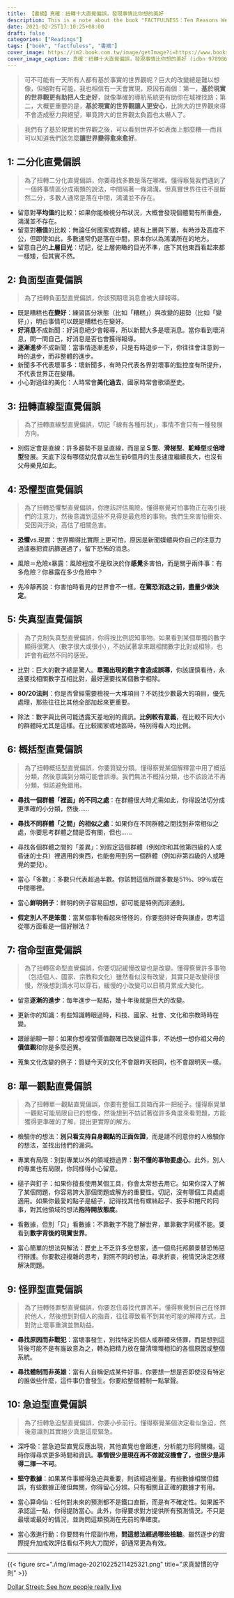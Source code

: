 ```yaml
---
title: 【書摘】真確：扭轉十大直覺偏誤，發現事情比你想的美好
description: This is a note about the book "FACTFULNESS：Ten Reasons We’re Wrong About the World--and Why Things Are Better Than You Think" (真確：扭轉十大直覺偏誤，發現事情比你想的美好)
date: 2021-02-25T17:10:25+08:00
draft: false
categories: ["Readings"]
tags: ["book", "factfuless", "書摘"]
cover_image: https://im2.book.com.tw/image/getImage?i=https://www.books.com.tw/img/001/079/04/0010790443_bc_01.jpg&v=5b2243fb&w=1200&h=630
cover_image_caption: 真確：扭轉十大直覺偏誤，發現事情比你想的美好 (idbn 9789861343242)
---
```




> 可不可能有一天所有人都有基於事實的世界觀呢？巨大的改變總是難以想像，但絕對有可能，我也相信有一天會實現，原因有兩個：第一，**基於現實的世界觀更有助把人生走好**，就像準確的導航系統更有助你在城裡找路；第二，大概更重要的是，**基於現實的世界觀讓人更安心**，比誇大的世界觀來得不會造成壓力與絕望，畢竟誇大的世界觀太負面也太嚇人了。

> 我們有了基於現實的世界觀之後，可以看到世界不如表面上那麼糟──而且可以知道我們該怎麼**讓世界變得愈來愈好**。




## 1: 二分化直覺偏誤

> 為了扭轉二分化直覺偏誤，你要尋找多數是落在哪裡。懂得察覺我們遇到了一個將事情區分成兩類的說法，中間隔著一條鴻溝。但真實世界往往不是斷然二分，多數人通常是落在中間，鴻溝並不存在。

- 留意對**平均值**的比較：如果你能檢視分布狀況，大概會發現個體間有所重疊，鴻溝並不存在。 
- 留意對**極值**的比較：無論任何國家或群體，總有上層與下層，有時涉及高度不公，但即使如此，多數通常仍是落在中間，原本你以為鴻溝所在的地方。 
- 留意自己的**上層目光**：切記，從上層俯瞰的目光不準，底下其他東西看起來都一樣矮，但其實不然。



## 2: 負面型直覺偏誤

> 為了扭轉負面型直覺偏誤，你該預期壞消息會被大肆報導。

- 既是糟糕也**在變好**：練習區分狀態（比如「糟糕」）與改變的趨勢（比如「變好」），明白事情可以既是糟糕也在變好。  
- **好消息**不成新聞：好消息絕少會報導，所以新聞大多是壞消息。當你看到壞消息，問一問自己，好消息是否也會獲得報導。  
- **逐漸進步**不成新聞：當事情逐漸進步，只是有時退步一下，你往往會注意到一時的退步，而非整體的進步。  
- 新聞多不代表壞事多：壞新聞多，有時只代表各界對壞事的監控度有所提升，不代表世界正在變糟。 
- 小心對過往的美化：人時常會**美化過去**，國家時常會歌頌歷史。



## 3: 扭轉直線型直覺偏誤

> 為了扭轉直線型直覺偏誤，切記「線有各種形狀」，事情不會只有一種發展方向。

- 別假定會是直線：許多趨勢不是呈直線，而是呈**Ｓ型**、**滑梯型**、**駝峰型**或**倍增型**發展。天底下沒有哪個幼兒會以出生前6個月的生長速度繼續長大，也沒有父母樂見如此。



## 4: 恐懼型直覺偏誤

> 為了扭轉恐懼型直覺偏誤，你應該評估風險。懂得察覺可怕事物正在吸引我們的注意力，然後意識到這些不見得是最危險的事物。我們生來害怕衝突、受困與汙染，高估了相關危害。

- **恐懼**vs.現實：世界顯得比實際上更可怕，原因是新聞媒體與你自己的注意力過濾器把資訊篩選過了，留下恐怖的消息。

- 風險＝危險x暴露：風險程度不是取決於你**感覺**多害怕，而是關乎兩件事：有多危險？你暴露在多少危險中？

- 先冷靜再說：你害怕時看見的世界會不一樣。**在驚恐消退之前，盡量少做決定**。



## 5: 失真型直覺偏誤

> 為了克制失真型直覺偏誤，你得按比例認知事物。如果看到某個單獨的數字顯得很驚人（數字很大或很小），不妨試著拿來跟相關數字比對或相除，也許會有截然不同的感受。

- 比對：巨大的數字總是驚人。**單獨出現的數字會造成誤導**，你該謹慎看待，永遠要找相關數字互相比對，最好還要找某個數字相除。

- **80/20法則**：你是否曾經需要檢視一大堆項目？不妨找少數最大的項目，優先處理，那些往往比其他全部加起來更重要。

- 除法：數字與比例可能透露天差地別的資訊。**比例較有意義**，在比較不同大小的群體時尤其是這樣。在比較國家或地區時，特別得看人均比例。



## 6: 概括型直覺偏誤

> 為了扭轉概括型直覺偏誤，你要質疑分類。懂得察覺某個解釋當中用了概括分類，然後意識到分類可能會誤導。我們無法不概括分類，也不該設法不再分類，但該避免錯用。

- **尋找一個群體「裡面」的不同之處**：在群體很大時尤需如此，你得設法切分成更準確的小分類，然後……

- **尋找不同群體「之間」的相似之處**：如果你在不同群體之間找到非常相似之處，你要思考群體之間是否有關，但也……

- 尋找各個群體之間的「差異」：別假定這個群體（例如你和其他第四級的人或昏迷的士兵）裡適用的東西，也能套用到另一個群體（例如非第四級的人或睡覺的嬰兒）。

- 當心「多數」：多數只代表超過半數。你該問這個所謂多數是51％、99％或在中間哪裡。

- 當心**鮮明例子**：鮮明的例子容易回想，卻可能是特例而非通則。

- **假定別人不是笨蛋**：當某個事物看起來怪怪的，你要抱持好奇與謙虛，思考這從哪方面看是一個好辦法？



## 7: 宿命型直覺偏誤

> 為了扭轉宿命型直覺偏誤，你要切記緩慢改變也是改變。懂得察覺許多事物（包括個人、國家、宗教和文化）雖然看似沒有改變，其實只是改變得很慢，然後想到滴水可以穿石，緩慢的小改變可以日積月累成大變化。

- 留意**逐漸的進步**：每年進步一點點，幾十年後就是巨大的改變。

- 更新你的知識：有些知識轉眼過時，科技、國家、社會、文化和宗教時時在變。

- 跟爺爺聊一聊：如果你想複習價值觀確已改變這件事，不妨想一想你祖父母的**價值觀**和你是多麼迥異。

- 蒐集文化改變的例子：質疑今天的文化不會跟昨天相同，也不會跟明天一樣。



## 8: 單一觀點直覺偏誤

> 為了扭轉單一觀點直覺偏誤，你要有整個工具箱而非一把槌子。懂得察覺單一觀點可能局限自已的想像，然後想到不妨試著從許多角度來看問題，方能獲得更準確的了解，提出更實際的解方。

- 檢驗你的想法：**別只看支持自身觀點的正面佐證**，而是請不同意你的人檢驗你的想法，並找出他們的漏洞。

- 專業有局限：別對專業以外的領域撈過界：**對不懂的事物要虛心**。此外，別人的專業也有局限，你同樣得小心留意。

- 槌子與釘子：如果你擅長使用某個工具，你會太常想去用它。如果你深入了解了某個問題，你容易誇大那個問題或解方的重要性。切記，沒有哪個工具處處適用。如果你最愛的點子是槌子，記得找其他有螺絲起子、扳手和捲尺的同事，對其他領域的想法**抱持開放態度**。

- 看數據，但別「只」看數據：不靠數字不能了解世界，單靠數字同樣不能。要看到**數字背後的現實世界**。

- 當心簡單的想法與解法：歷史上不乏許多空想家，憑一個烏托邦願景替恐怖惡行辯護。你要歡迎複雜的思考，對照不同的想法，尋求折衷，視情況決定怎樣解決問題。



## 9: 怪罪型直覺偏誤

> 為了扭轉怪罪型直覺偏誤，你要忍住尋找代罪羔羊。懂得察覺到自己在怪罪於他人，然後想到對個人的指責，往往導致看不到其他可能的解釋方式，且對防止壞事重演並無助益。

- **尋找原因而非戰犯**：當壞事發生，別找特定的個人或群體來怪罪，而是想到這背後可能不是有誰故意為之，轉為把精力放在釐清環環相扣的各個原因或整個系統。

- **尋找體制而非英雄**：當有人自稱促成某件好事，你要想一想是否即使沒有特定的誰做些什麼，這件事仍會發生。你要給整個體制一點掌聲。



## 10: 急迫型直覺偏誤

> 為了扭轉急迫型直覺偏誤，你要小步前行。懂得察覺某個決定看似急迫，然後意識到其實絕少真是這麼緊急。

- 深呼吸：當急迫型直覺反應出現，其他直覺也會跟進，分析能力形同關機。這時你得尋求更多時間和資訊。**事情很少是現在再不做就沒機會了，也很少是非得二擇一不可**。

- **堅守數據**：如果某件事顯得急迫與重要，則該經過衡量。有些數據相關但錯誤，有些數據正確但無關，你得留心分辨。只有相關且正確的數據才有用。

- 當心算命仙：任何對未來的預測都不是鐵口直斷，而是有不確定性。如果誰不承認這一點，你得提防當心。此外，你得要求對方提供所有預測情況，不只是最壞或最好的情況，並詢問這類預測在先前的準確度。

- 當心激進行動：你要問有什麼副作用，**問這想法經過哪些檢驗**。雖然逐步的實際提升加成效評估看似不夠大刀闊斧，卻通常更為有效。

---

{{< figure src="./img/image-20210225211425321.png" title="求真習慣的守則" >}}


[Dollar Street: See how people really live](https://www.dollarstreet.org)
